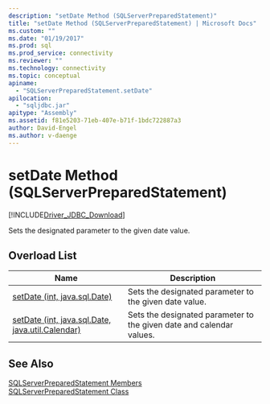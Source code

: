 ```yaml
---
description: "setDate Method (SQLServerPreparedStatement)"
title: "setDate Method (SQLServerPreparedStatement) | Microsoft Docs"
ms.custom: ""
ms.date: "01/19/2017"
ms.prod: sql
ms.prod_service: connectivity
ms.reviewer: ""
ms.technology: connectivity
ms.topic: conceptual
apiname: 
  - "SQLServerPreparedStatement.setDate"
apilocation: 
  - "sqljdbc.jar"
apitype: "Assembly"
ms.assetid: f81e5203-71eb-407e-b71f-1bdc722887a3
author: David-Engel
ms.author: v-daenge
---
```

# setDate Method (SQLServerPreparedStatement)
[!INCLUDE[Driver_JDBC_Download](../../../includes/driver_jdbc_download.md)]

  Sets the designated parameter to the given date value.  
  
## Overload List  
  
|Name|Description|  
|----------|-----------------|  
|[setDate (int, java.sql.Date)](../../../connect/jdbc/reference/setdate-method-int-java-sql-date.md)|Sets the designated parameter to the given date value.|  
|[setDate (int, java.sql.Date, java.util.Calendar)](../../../connect/jdbc/reference/setdate-method-int-java-sql-date-java-util-calendar.md)|Sets the designated parameter to the given date and calendar values.|  
  
## See Also  
 [SQLServerPreparedStatement Members](../../../connect/jdbc/reference/sqlserverpreparedstatement-members.md)   
 [SQLServerPreparedStatement Class](../../../connect/jdbc/reference/sqlserverpreparedstatement-class.md)  
  
  
